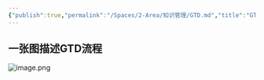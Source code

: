 ```yaml
---
{"publish":true,"permalink":"/Spaces/2-Area/知识管理/GTD.md","title":"GTD","created":"2022-12-11","modified":"2024-06-21","published":"2025-07-10T22:12:52.332+08:00","cssclasses":""}
---
```



##


## 一张图描述GTD流程

![image.png](https://my-public-pic.oss-cn-hangzhou.aliyuncs.com/202301032054266.png)